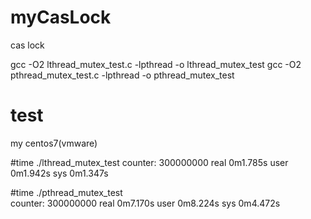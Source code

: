 # myCasLock
cas lock

gcc -O2 lthread_mutex_test.c -lpthread -o lthread_mutex_test
gcc -O2 pthread_mutex_test.c -lpthread -o pthread_mutex_test


# test
my centos7(vmware)

#time ./lthread_mutex_test 
counter: 300000000
real    0m1.785s
user    0m1.942s
sys     0m1.347s


#time ./pthread_mutex_test    
counter: 300000000
real    0m7.170s
user    0m8.224s
sys     0m4.472s

